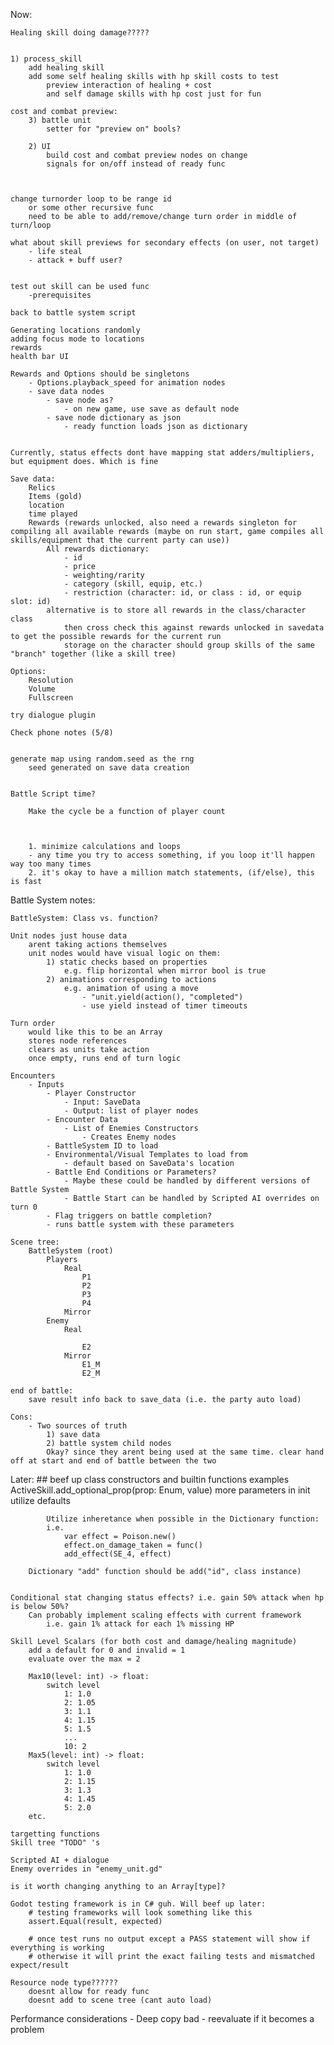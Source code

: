Now:

	Healing skill doing damage?????


	1) process_skill
		add healing skill
		add some self healing skills with hp skill costs to test 		
			preview interaction of healing + cost
			and self damage skills with hp cost just for fun

	cost and combat preview:
		3) battle unit
			setter for "preview on" bools?

		2) UI
			build cost and combat preview nodes on change
			signals for on/off instead of ready func


		
	change turnorder loop to be range id
		or some other recursive func
		need to be able to add/remove/change turn order in middle of turn/loop

	what about skill previews for secondary effects (on user, not target)
		- life steal
		- attack + buff user?


	test out skill can be used func
		-prerequisites

	back to battle system script

	Generating locations randomly
	adding focus mode to locations
	rewards
	health bar UI

	Rewards and Options should be singletons
		- Options.playback_speed for animation nodes
		- save data nodes
			- save node as?
				- on new game, use save as default node
			- save node dictionary as json
				- ready function loads json as dictionary


	Currently, status effects dont have mapping stat adders/multipliers, but equipment does. Which is fine

	Save data:
		Relics
		Items (gold)
		location
		time played
		Rewards (rewards unlocked, also need a rewards singleton for compiling all available rewards (maybe on run start, game compiles all skills/equipment that the current party can use))
			All rewards dictionary:
				- id
				- price
				- weighting/rarity
				- category (skill, equip, etc.)
				- restriction (character: id, or class : id, or equip slot: id)
			alternative is to store all rewards in the class/character class
				then cross check this against rewards unlocked in savedata to get the possible rewards for the current run
				storage on the character should group skills of the same "branch" together (like a skill tree)

	Options:
		Resolution
		Volume
		Fullscreen

	try dialogue plugin
	
	Check phone notes (5/8)


	generate map using random.seed as the rng
		seed generated on save data creation


	Battle Script time?

		Make the cycle be a function of player count



		1. minimize calculations and loops
		- any time you try to access something, if you loop it'll happen way too many times
		2. it's okay to have a million match statements, (if/else), this is fast

Battle System notes:

	BattleSystem: Class vs. function?

	Unit nodes just house data
		arent taking actions themselves
		unit nodes would have visual logic on them:
			1) static checks based on properties 
				e.g. flip horizontal when mirror bool is true
			2) animations corresponding to actions
				e.g. animation of using a move
					- "unit.yield(action(), "completed")
					- use yield instead of timer timeouts

	Turn order
		would like this to be an Array
		stores node references
		clears as units take action
		once empty, runs end of turn logic

	Encounters
		- Inputs
			- Player Constructor
				- Input: SaveData
				- Output: list of player nodes
			- Encounter Data
				- List of Enemies Constructors
					- Creates Enemy nodes
			- BattleSystem ID to load
			- Environmental/Visual Templates to load from
				- default based on SaveData's location
			- Battle End Conditions or Parameters?
				- Maybe these could be handled by different versions of Battle System
				- Battle Start can be handled by Scripted AI overrides on turn 0
			- Flag triggers on battle completion?
			- runs battle system with these parameters

	Scene tree:
		BattleSystem (root)
			Players
				Real
					P1
					P2
					P3
					P4
				Mirror
			Enemy
				Real
					
					E2
				Mirror
					E1_M
					E2_M

	end of battle:
		save result info back to save_data (i.e. the party auto load)

	Cons:
		- Two sources of truth
			1) save data
			2) battle system child nodes
			Okay? since they arent being used at the same time. clear hand off at start and end of battle between the two
		

Later:
	## beef up class constructors and builtin functions	
		examples 
			ActiveSkill.add_optional_prop(prop: Enum, value)
			more parameters in init
			utilize defaults

			Utilize inheretance when possible in the Dictionary function:
			i.e.
				var effect = Poison.new()
				effect.on_damage_taken = func()
				add_effect(SE_4, effect)

		Dictionary "add" function should be add("id", class instance)

		
	Conditional stat changing status effects? i.e. gain 50% attack when hp is below 50%?
		Can probably implement scaling effects with current framework
			i.e. gain 1% attack for each 1% missing HP

	Skill Level Scalars (for both cost and damage/healing magnitude)
		add a default for 0 and invalid = 1
		evaluate over the max = 2

		Max10(level: int) -> float: 
			switch level
				1: 1.0
				2: 1.05
				3: 1.1
				4: 1.15
				5: 1.5
				...
				10: 2
		Max5(level: int) -> float: 
			switch level
				1: 1.0
				2: 1.15
				3: 1.3
				4: 1.45
				5: 2.0
		etc.

	targetting functions
	Skill tree "TODO" 's

	Scripted AI + dialogue
	Enemy overrides in "enemy_unit.gd"

	is it worth changing anything to an Array[type]?

	Godot testing framework is in C# guh. Will beef up later:
		# testing frameworks will look something like this
		assert.Equal(result, expected)

		# once test runs no output except a PASS statement will show if everything is working
		# otherwise it will print the exact failing tests and mismatched expect/result
	
	Resource node type??????
		doesnt allow for ready func
		doesnt add to scene tree (cant auto load)


Performance considerations -
	Deep copy bad - reevaluate if it becomes a problem
	
